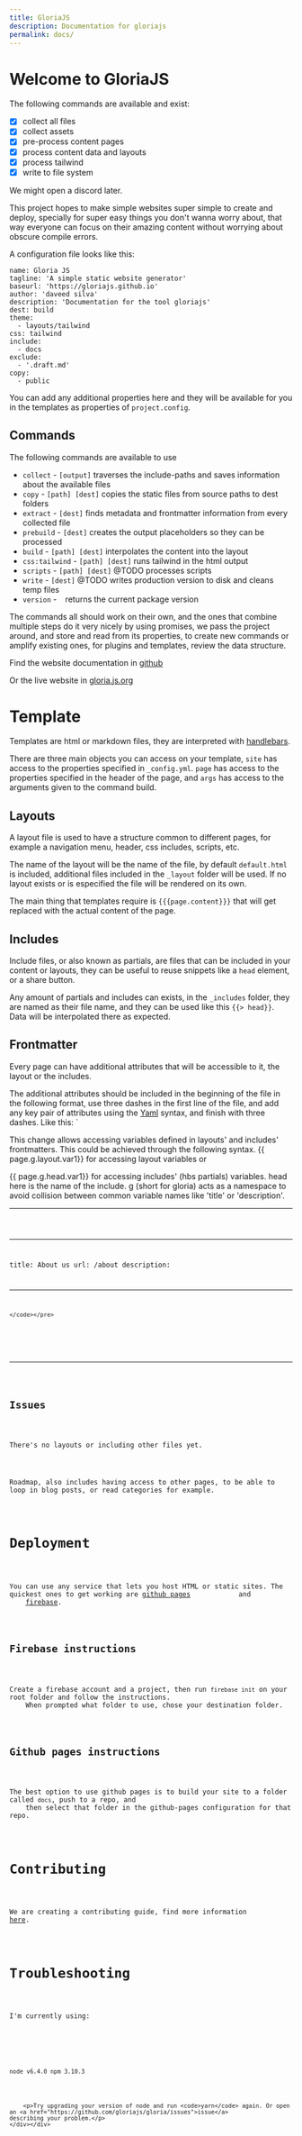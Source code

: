 ```yaml
---
title: GloriaJS
description: Documentation for gloriajs
permalink: docs/
---
```


# Welcome to GloriaJS

The following commands are available and exist:

- [x] collect all files
- [x] collect assets
- [x] pre-process content pages
- [x] process content data and layouts
- [x] process tailwind
- [x] write to file system

We might open a discord later.

This project hopes to make simple websites super simple to create and deploy, specially for super easy things you don't wanna worry about, that way everyone can focus on their amazing content without worrying about obscure compile errors.

A configuration file looks like this:

```
name: Gloria JS
tagline: 'A simple static website generator'
baseurl: 'https://gloriajs.github.io'
author: 'daveed silva'
description: 'Documentation for the tool gloriajs'
dest: build
theme:
  - layouts/tailwind
css: tailwind
include:
  - docs
exclude:
  - '.draft.md'
copy:
  - public
```

You can add any additional properties here and they will be available for you in the templates as properties of <code>project.config</code>.

## Commands

The following commands are available to use


- `collect` - `[output]` traverses the include-paths and saves information about the available files
- `copy` - `[path] [dest]` copies the static files from source paths to dest folders
- `extract` - `[dest]` finds metadata and frontmatter information from every collected file
- `prebuild` - `[dest]` creates the output placeholders so they can be processed
- `build` - `[path] [dest]` interpolates the content into the layout
- `css:tailwind` - `[path] [dest]` runs tailwind in the html output
- `scripts` - `[path] [dest]` @TODO processes scripts
- `write` - `[dest]` @TODO writes production version to disk and cleans temp files
- `version` - ` ` returns the current package version

The commands all should work on their own, and the ones that combine multiple steps do it very nicely by using promises, we pass the project around, and store and read from its properties, to create new commands or amplify existing ones, for plugins and templates, review the data structure.

Find the website documentation in [github](https://github.com/gloriajs/gloriajs.github.io)

Or the live website in [gloria.js.org](https://gloria.js.org/)

<h1>Template</h1>

<p>Templates are html or markdown files, they are interpreted with <a href="https://www.npmjs.com/package/handlebars">handlebars</a>.</p>

<p>There are three main objects you can access on your template, <code>site</code> has access to the properties specified
    in <code>_config.yml</code>.
    <code>page</code> has access to the properties specified in the header of the page, and <code>args</code> has
    access to the arguments given to the command build. </p>

<h2>Layouts</h2>

<p>A layout file is used to have a structure common to different pages, for example a navigation menu, header, css includes,
    scripts, etc.</p>

<p>The name of the layout will be the name of the file, by default <code>default.html</code> is included, additional
    files included in the <code>_layout</code> folder will be used. If no layout exists or is especified the file
    will be rendered on its own.</p>

<p>The main thing that templates require is <code>&lbrace;&lbrace;&lbrace;page.content}}}</code> that will get replaced with the actual content
    of the page.</p>

<h2>Includes</h2>

<p>Include files, or also known as partials, are files that can be included in your content or layouts, they can be
    useful to reuse snippets like a <code>head</code> element, or a share button.</p>

<p>Any amount of partials and includes can exists, in the <code>_includes</code> folder, they are named as their file
    name, and they can be used like this <code>&lbrace;&lbrace;&gt; head}}</code>. Data will be interpolated there as expected.</p>

<h2>Frontmatter</h2>

<p>Every page can have additional attributes that will be accessible to it, the layout or the includes.</p>

<p>The additional attributes should be included in the beginning of the file in the following format, use three dashes
    in the first line of the file, and add any key pair of attributes using the
    <a href="https://learn.getgrav.org/advanced/yaml">Yaml</a> syntax, and finish with three dashes. Like this:
    <code></code>`</p>
<p>
    This change allows accessing variables defined in layouts' and includes' frontmatters. This could be achieved through the following syntax. {{ page.g.layout.var1}} for accessing layout variables or

{{ page.g.head.var1}} for accessing includes' (hbs partials) variables. head here is the name of the include. g (short for gloria) acts as a namespace to avoid collision between common variable names like 'title' or 'description'.

</p>
<hr>

<p>
    <pre><code>

---

title: About us
url: /about
description:

---

    </code></pre>
</p>

<hr>

<h2>Issues</h2>

<p>There's no layouts or including other files yet.</p>

<p>Roadmap, also includes having access to other pages, to be able to loop in blog posts, or read categories for example.</p>

<h1>Deployment</h1>

<p>You can use any service that lets you host HTML or static sites. The quickest ones to get working are <a href="https://pages.github.com/">github pages</a>            and
    <a href="https://firebase.google.com/docs/hosting/">firebase</a>.</p>

<h2>Firebase instructions</h2>

<p>Create a firebase account and a project, then run <code>firebase init</code> on your root folder and follow the instructions.
    When prompted what folder to use, chose your destination folder.</p>

<h2>Github pages instructions</h2>

<p>The best option to use github pages is to build your site to a folder called <code>docs</code>, push to a repo, and
    then select that folder in the github-pages configuration for that repo.</p>

<h1>Contributing</h1>
<p>
We are creating a contributing guide, find more information
<a href="/contributing">here</a>.
</p>


<h1>Troubleshooting</h1>

<p>I'm currently using:</p>

<p><pre><code>

node v6.4.0
npm 3.10.3
</code></pre></p>

        <p>Try upgrading your version of node and run <code>yarn</code> again. Or open an <a href="https://github.com/gloriajs/gloria/issues">issue</a>            describing your problem.</p>
    </div></div>

</div>
